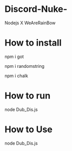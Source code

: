 # Discord-Nuke-
Nodejs X WeAreRainBow

# How to install

npm i got

npm i randomstring

npm i chalk

# How to run

node Dub_Dis.js

# How to Use

node Dub_Dis.js <guild-id>
